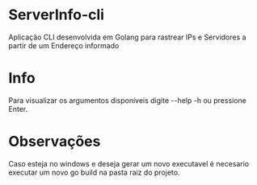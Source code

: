# ServerInfo-cli
Aplicação CLI desenvolvida em Golang para rastrear IPs e Servidores a partir de um Endereço informado 

# Info
Para visualizar os argumentos disponíveis digite --help -h ou pressione Enter.

# Observações
Caso esteja no windows e deseja gerar um novo executavel é necesario executar um novo go build na pasta raiz do projeto.
